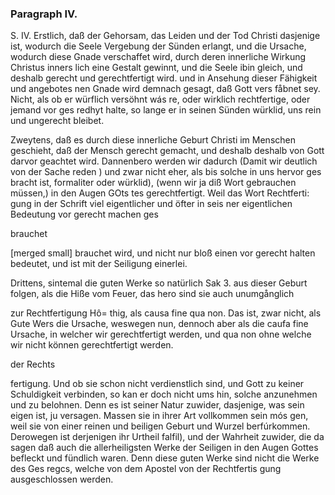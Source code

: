 


<!-- seite 292 -->
### Paragraph IV. ###

S. IV. Erstlich, daß der Gehorsam, das Leiden und der Tod Christi dasjenige ist, wodurch die Seele Vergebung der Sünden erlangt, und die Ursache, wodurch diese Gnade verschaffet wird, durch deren innerliche Wirkung Christus inners lich eine Gestalt gewinnt, und die Seele ibin gleich, und deshalb gerecht und gerechtfertigt wird. und in Ansehung dieser Fähigkeit und angebotes nen Gnade wird demnach gesagt, daß Gott vers fåbnet sey. Nicht, als ob er würflich versöhnt wás re, oder wirklich rechtfertige, oder jemand vor ges redhyt halte, so lange er in seinen Sünden würklid, uns rein und ungerecht bleibet.

Zweytens, daß es durch diese innerliche Geburt Christi im Menschen geschieht, daß der Mensch gerecht gemacht, und deshalb
 deshalb von Gott darvor geachtet wird. Dannenbero werden wir dadurch (Damit wir deutlich von der Sache reden ) und zwar nicht eher, als bis solche in uns hervor ges bracht ist, formaliter oder würklid), (wenn wir ja diß Wort gebrauchen müssen,) in den Augen GOts tes gerechtfertigt. Weil das Wort Rechtferti: gung in der Schrift viel eigentlicher und öfter in seis ner eigentlichen Bedeutung vor gerecht machen ges

brauchet
<!-- seite 293 -->

[merged small]
brauchet wird, und nicht nur bloß einen vor gerecht halten bedeutet, und ist mit der Seiligung einerlei.

Drittens, sintemal die guten Werke so natürlich Sak 3. aus dieser Geburt folgen, als die Hiße vom Feuer, das hero sind sie auch unumgånglich

zur Rechtfertigung Hô= thig, als causa fine qua non. Das ist, zwar nicht, als Gute Wers die Ursache, weswegen nun, dennoch aber als die caufa fine Ursache, in welcher wir gerechtfertigt werden, und qua non ohne welche wir nicht können gerechtfertigt werden.

der Rechts

fertigung. Und ob sie schon nicht verdienstlich sind, und Gott zu keiner Schuldigkeit verbinden, so kan er doch nicht ums hin, solche anzunehmen und zu belohnen. Denn es ist seiner Natur zuwider, dasjenige, was sein eigen ist, ju versagen. Massen sie in ihrer Art vollkommen sein mós gen, weil sie von einer reinen und beiligen Geburt und Wurzel berfúrkommen. Derowegen ist derjenigen ihr Urtheil falfil), und der Wahrheit zuwider, die da sagen daß auch die allerheiligsten Werke der Seiligen in den Augen Gottes befleckt und fündlich waren. Denn diese guten Werke sind nicht die Werke des Ges regcs, welche von dem Apostel von der Rechtfertis gung ausgeschlossen werden.
